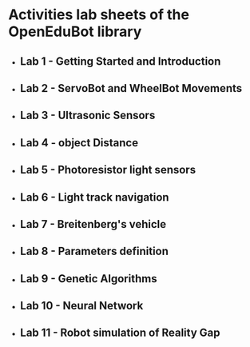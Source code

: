 <h1>Activities lab sheets of the OpenEduBot library</h1>

<ul> 
  <li>
    <h2>Lab 1 - Getting Started and Introduction</h2>
  </li>
    <li>
    <h2>Lab 2 - ServoBot and WheelBot Movements</h2>
  </li>
  <li>
    <h2>Lab 3 - Ultrasonic Sensors</h2> 
  </li>
    <li>
    <h2>Lab 4 - object Distance</h2>
  </li>
  <li>
    <h2>Lab 5 - Photoresistor light sensors</h2>
  </li>
  <li>
    <h2>Lab 6 - Light track navigation</h2>
  </li>  
  <li>
    <h2>Lab 7 - Breitenberg's vehicle</h2>
  </li>
  <li>
    <h2>Lab 8 - Parameters definition</h2>
  </li>
  <li>
    <h2>Lab 9 - Genetic Algorithms</h2>
  </li>
  <li>
    <h2>Lab 10 - Neural Network</h2>
  </li>
  <li>
    <h2>Lab 11 - Robot simulation of Reality Gap</h2>
  </li>
</ul>
